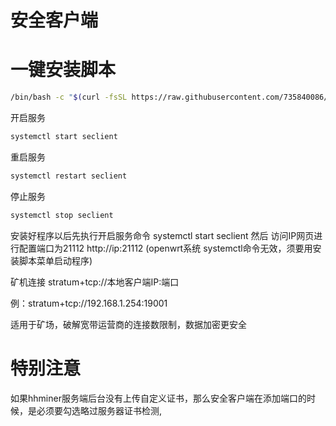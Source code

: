 # 安全客户端
# 一键安装脚本
```bash
/bin/bash -c "$(curl -fsSL https://raw.githubusercontent.com/735840086/SecClient/main/seclient.sh)"
```

开启服务
```bash
systemctl start seclient
```

重启服务
```bash
systemctl restart seclient
```
停止服务
```bash
systemctl stop seclient
```
安装好程序以后先执行开启服务命令 systemctl start seclient 然后 访问IP网页进行配置端口为21112  http://ip:21112
(openwrt系统 systemctl命令无效，须要用安装脚本菜单启动程序)



矿机连接 stratum+tcp://本地客户端IP:端口  

例：stratum+tcp://192.168.1.254:19001


适用于矿场，破解宽带运营商的连接数限制，数据加密更安全

# 特别注意
如果hhminer服务端后台没有上传自定义证书，那么安全客户端在添加端口的时候，是必须要勾选略过服务器证书检测,


